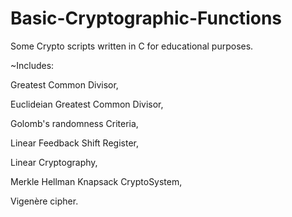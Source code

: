 # Basic-Cryptographic-Functions

Some Crypto scripts written in C for educational purposes.

~Includes: 

Greatest Common Divisor,

Euclideian Greatest Common Divisor,

Golomb's randomness Criteria, 

Linear Feedback Shift Register,

Linear Cryptography, 

Merkle Hellman Knapsack CryptoSystem, 

Vigenère cipher.
